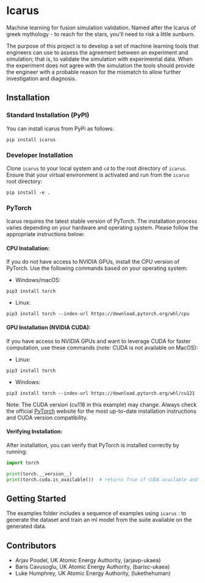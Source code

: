 # Icarus
Machine learning for fusion simulation validation. Named after the Icarus of greek mythology - to reach for the stars, you'll need to risk a little sunburn.

The purpose of this project is to develop a set of machine learning tools that engineers can use to assess the agreement between an experiment and simulation; that is, to validate the simulation with experimental data. When the experiment does not agree with the simulation the tools should provide the engineer with a probable reason for the mismatch to allow further investigation and diagnosis.


## Installation


### Standard Installation (PyPI) 

You can install icarus from PyPi as follows:

```
pip install icarus
```

### Developer Installation

Clone `icarus` to your local system and `cd` to the root directory of `icarus`. Ensure that your virtual environment is activated and run from the `icarus` root directory:

```
pip install -e .
```


### PyTorch

Icarus requires the latest stable version of PyTorch. The installation process varies depending on your hardware and operating system. Please follow the appropriate instructions below:

#### CPU Installation:

If you do not have access to NVIDIA GPUs, install the CPU version of PyTorch. Use the following commands based on your operating system:

- Windows/macOS:

```
pip3 install torch
```

- Linux: 

```
pip3 install torch --index-url https://download.pytorch.org/whl/cpu
```

#### GPU Installation (NVIDIA CUDA):

If you have access to NVIDIA GPUs and want to leverage CUDA for faster computation, use these commands (note: CUDA is not available on MacOS):

- Linux:

```
pip3 install torch
```

- Windows:
```
pip3 install torch --index-url https://download.pytorch.org/whl/cu121
```


Note: The CUDA version (cu118 in this example) may change. Always check the official [PyTorch](https://pytorch.org/get-started/locally/) website for the most up-to-date installation instructions and CUDA version compatibility.

#### Verifying Installation:

After installation, you can verify that PyTorch is installed correctly by running:

```python
import torch

print(torch.__version__)
print(torch.cuda.is_available())  # returns True if CUDA available and properly installed
```

## Getting Started

The examples folder includes a sequence of examples using `icarus` : to generate the dataset and train an ml model from the suite available on the generated data.

## Contributors

- Arjav Poudel, UK Atomic Energy Authority, (arjavp-ukaea)
- Baris Cavusoglu, UK Atomic Energy Authority, (barisc-ukaea)
- Luke Humphrey, UK Atomic Energy Authority, (lukethehuman)
